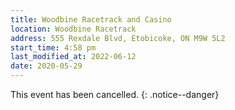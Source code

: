 ```yaml
---
title: Woodbine Racetrack and Casino
location: Woodbine Racetrack
address: 555 Rexdale Blvd, Etobicoke, ON M9W 5L2
start_time: 4:58 pm
last_modified_at: 2022-06-12
date: 2020-05-29
---
```


This event has been cancelled.
{: .notice--danger}
